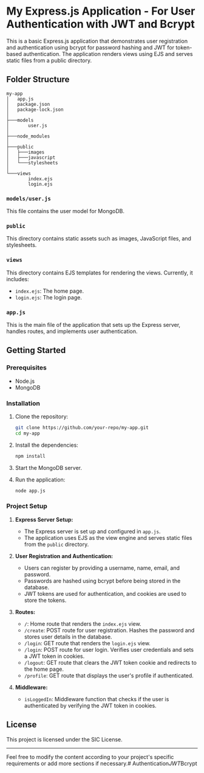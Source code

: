 # My Express.js Application - For User Authentication with JWT and Bcrypt

This is a basic Express.js application that demonstrates user registration and authentication using bcrypt for password hashing and JWT for token-based authentication. The application renders views using EJS and serves static files from a public directory.

## Folder Structure

```
my-app
│   app.js
│   package.json
│   package-lock.json
│
├───models
│       user.js
│
├───node_modules
│
├───public
│   ├───images
│   ├───javascript
│   └───stylesheets
│
└───views
        index.ejs
        login.ejs
```

### `models/user.js`

This file contains the user model for MongoDB.

### `public`

This directory contains static assets such as images, JavaScript files, and stylesheets.

### `views`

This directory contains EJS templates for rendering the views. Currently, it includes:
- `index.ejs`: The home page.
- `login.ejs`: The login page.

### `app.js`

This is the main file of the application that sets up the Express server, handles routes, and implements user authentication.

## Getting Started

### Prerequisites

- Node.js
- MongoDB

### Installation

1. Clone the repository:
   ```sh
   git clone https://github.com/your-repo/my-app.git
   cd my-app
   ```

2. Install the dependencies:
   ```sh
   npm install
   ```

3. Start the MongoDB server.

4. Run the application:
   ```sh
   node app.js
   ```

### Project Setup

1. **Express Server Setup:**
   - The Express server is set up and configured in `app.js`.
   - The application uses EJS as the view engine and serves static files from the `public` directory.

2. **User Registration and Authentication:**
   - Users can register by providing a username, name, email, and password.
   - Passwords are hashed using bcrypt before being stored in the database.
   - JWT tokens are used for authentication, and cookies are used to store the tokens.

3. **Routes:**
   - `/`: Home route that renders the `index.ejs` view.
   - `/create`: POST route for user registration. Hashes the password and stores user details in the database.
   - `/login`: GET route that renders the `login.ejs` view.
   - `/login`: POST route for user login. Verifies user credentials and sets a JWT token in cookies.
   - `/logout`: GET route that clears the JWT token cookie and redirects to the home page.
   - `/profile`: GET route that displays the user's profile if authenticated.

4. **Middleware:**
   - `isLoggedIn`: Middleware function that checks if the user is authenticated by verifying the JWT token in cookies.


## License

This project is licensed under the SIC License.

---

Feel free to modify the content according to your project's specific requirements or add more sections if necessary.#   A u t h e n t i c a t i o n _ J W T _ B c r y p t  
 